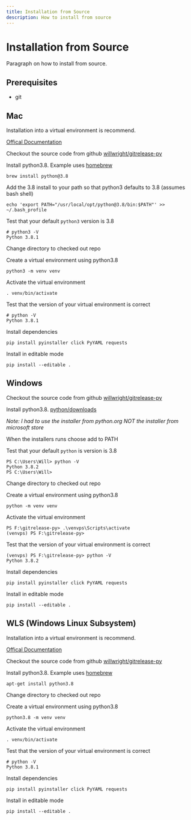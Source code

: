 ```yaml
---
title: Installation from Source
description: How to install from source
---
```


# Installation from Source

Paragraph on how to install from source.

## Prerequisites
* git

## Mac
Installation into a virtual environment is recommend.

[Offical Documentation](https://docs.python.org/3/library/venv.html)

Checkout the source code from github [willwright/gitrelease-py](https://github.com/willwright/gitrelease-py)

Install python3.8. Example uses [homebrew](https://brew.sh/)
```
brew install python@3.8
```

Add the 3.8 install to your path so that python3 defaults to 3.8 (assumes bash shell)
```
echo 'export PATH="/usr/local/opt/python@3.8/bin:$PATH"' >> ~/.bash_profile
```

Test that your default `python3` version is 3.8
```
# python3 -V
Python 3.8.1
```

Change directory to checked out repo

Create a virtual environment using python3.8
```
python3 -m venv venv
```

Activate the virtual environment
```
. venv/bin/activate
```

Test that the version of your virtual environment is correct
```
# python -V
Python 3.8.1
```

Install dependencies
```
pip install pyinstaller click PyYAML requests
```

Install in editable mode
```
pip install --editable .
```

## Windows
Checkout the source code from github [willwright/gitrelease-py](https://github.com/willwright/gitrelease-py)

Install python3.8. [python/downloads](https://www.python.org/downloads/)

*Note: I had to use the installer from python.org NOT the installer from microsoft store*

When the installers runs choose add to PATH 

Test that your default `python` is version is 3.8
```
PS C:\Users\Will> python -V
Python 3.8.2
PS C:\Users\Will>
```

Change directory to checked out repo

Create a virtual environment using python3.8
```
python -m venv venv
```

Activate the virtual environment
```
PS F:\gitrelease-py> .\venvps\Scripts\activate
(venvps) PS F:\gitrelease-py>
```

Test that the version of your virtual environment is correct
```
(venvps) PS F:\gitrelease-py> python -V
Python 3.8.2
```

Install dependencies
```
pip install pyinstaller click PyYAML requests
```

Install in editable mode
```
pip install --editable .
```
## WLS (Windows Linux Subsystem)
Installation into a virtual environment is recommend.

[Offical Documentation](https://docs.python.org/3/library/venv.html)

Checkout the source code from github [willwright/gitrelease-py](https://github.com/willwright/gitrelease-py)

Install python3.8. Example uses [homebrew](https://brew.sh/)
```
apt-get install python3.8
```

Change directory to checked out repo

Create a virtual environment using python3.8
```
python3.8 -m venv venv
```

Activate the virtual environment
```
. venv/bin/activate
```

Test that the version of your virtual environment is correct
```
# python -V
Python 3.8.1
```

Install dependencies
```
pip install pyinstaller click PyYAML requests
```

Install in editable mode
```
pip install --editable .
```